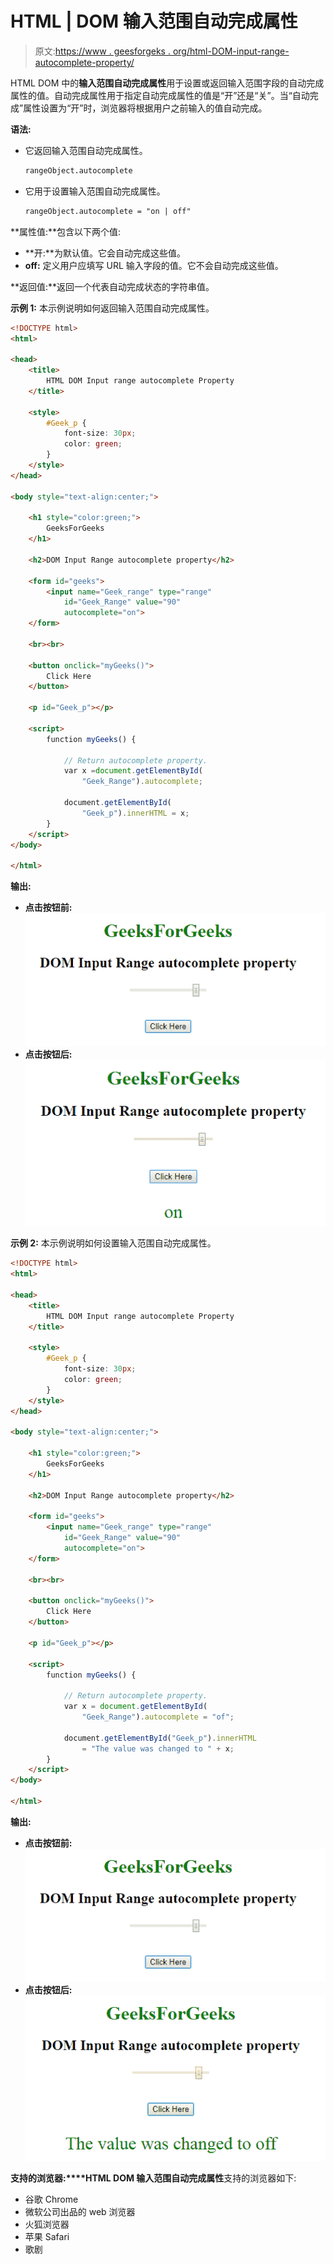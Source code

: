 # HTML | DOM 输入范围自动完成属性

> 原文:[https://www . geesforgeks . org/html-DOM-input-range-autocomplete-property/](https://www.geeksforgeeks.org/html-dom-input-range-autocomplete-property/)

HTML DOM 中的**输入范围自动完成属性**用于设置或返回输入范围字段的自动完成属性的值。自动完成属性用于指定自动完成属性的值是“开”还是“关”。当“自动完成”属性设置为“开”时，浏览器将根据用户之前输入的值自动完成。

**语法:**

*   它返回输入范围自动完成属性。

    ```html
    rangeObject.autocomplete
    ```

*   它用于设置输入范围自动完成属性。

    ```html
    rangeObject.autocomplete = "on | off" 
    ```

**属性值:**包含以下两个值:

*   **开:**为默认值。它会自动完成这些值。
*   **off:** 定义用户应填写 URL 输入字段的值。它不会自动完成这些值。

**返回值:**返回一个代表自动完成状态的字符串值。

**示例 1:** 本示例说明如何返回输入范围自动完成属性。

```html
<!DOCTYPE html> 
<html> 

<head> 
    <title> 
        HTML DOM Input range autocomplete Property 
    </title> 

    <style> 
        #Geek_p { 
            font-size: 30px; 
            color: green; 
        } 
    </style> 
</head>

<body style="text-align:center;"> 

    <h1 style="color:green;"> 
        GeeksForGeeks 
    </h1> 

    <h2>DOM Input Range autocomplete property</h2> 

    <form id="geeks"> 
        <input name="Geek_range" type="range"
            id="Geek_Range" value="90"
            autocomplete="on"> 
    </form>

    <br><br> 

    <button onclick="myGeeks()"> 
        Click Here 
    </button> 

    <p id="Geek_p"></p> 

    <script> 
        function myGeeks() { 

            // Return autocomplete property. 
            var x =document.getElementById( 
                "Geek_Range").autocomplete; 

            document.getElementById( 
                "Geek_p").innerHTML = x; 
        } 
    </script> 
</body> 

</html>
```

**输出:**

*   **点击按钮前:**
    ![](img/7278213e391a66cea3592f62275e7019.png)
*   **点击按钮后:**
    ![](img/aeda144b0b07c37cef50e793718a0836.png)

**示例 2:** 本示例说明如何设置输入范围自动完成属性。

```html
<!DOCTYPE html> 
<html> 

<head> 
    <title> 
        HTML DOM Input range autocomplete Property 
    </title> 

    <style> 
        #Geek_p { 
            font-size: 30px; 
            color: green; 
        } 
    </style> 
</head>

<body style="text-align:center;"> 

    <h1 style="color:green;"> 
        GeeksForGeeks 
    </h1> 

    <h2>DOM Input Range autocomplete property</h2> 

    <form id="geeks"> 
        <input name="Geek_range" type="range"
            id="Geek_Range" value="90"
            autocomplete="on"> 
    </form>

    <br><br> 

    <button onclick="myGeeks()"> 
        Click Here 
    </button> 

    <p id="Geek_p"></p> 

    <script> 
        function myGeeks() { 

            // Return autocomplete property. 
            var x = document.getElementById( 
                "Geek_Range").autocomplete = "of"; 

            document.getElementById("Geek_p").innerHTML
                = "The value was changed to " + x; 
        } 
    </script> 
</body> 

</html>
```

**输出:**

*   **点击按钮前:**
    ![](img/7278213e391a66cea3592f62275e7019.png)
*   **点击按钮后:**
    ![](img/adfefba7b50afa68fba1956a2bab6916.png)

**支持的浏览器:****HTML DOM 输入范围自动完成属性**支持的浏览器如下:

*   谷歌 Chrome
*   微软公司出品的 web 浏览器
*   火狐浏览器
*   苹果 Safari
*   歌剧